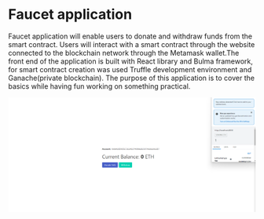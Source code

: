 # Faucet application

Faucet application will enable users to donate and withdraw funds from the smart contract. Users will interact with a smart contract through the website connected to the blockchain network through the Metamask wallet.The front end of the application is built with React library and Bulma framework, for smart contract creation was used Truffle development environment and Ganache(private blockchain). The purpose of this application is to cover the basics while having fun working on something practical.

![screenshot](./public/gas.png)
